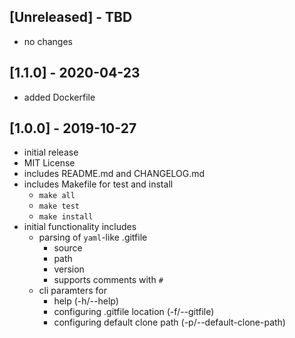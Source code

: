 ## [Unreleased] - TBD
- no changes

## [1.1.0] - 2020-04-23
- added Dockerfile


## [1.0.0] - 2019-10-27
- initial release
- MIT License
- includes README.md and CHANGELOG.md
- includes Makefile for test and install
  - `make all`
  - `make test`
  - `make install`
- initial functionality includes
  - parsing of `yaml`-like .gitfile
    - source
    - path
    - version
    - supports comments with `#`
  - cli paramters for
    - help (-h/--help)
    - configuring .gitfile location (-f/--gitfile)
    - configuring default clone path (-p/--default-clone-path)
